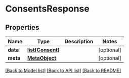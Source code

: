 # ConsentsResponse

## Properties
Name | Type | Description | Notes
------------ | ------------- | ------------- | -------------
**data** | [**list[Consent]**](Consent.md) |  | [optional] 
**meta** | [**MetaObject**](MetaObject.md) |  | [optional] 

[[Back to Model list]](../README.md#documentation-for-models) [[Back to API list]](../README.md#documentation-for-api-endpoints) [[Back to README]](../README.md)

